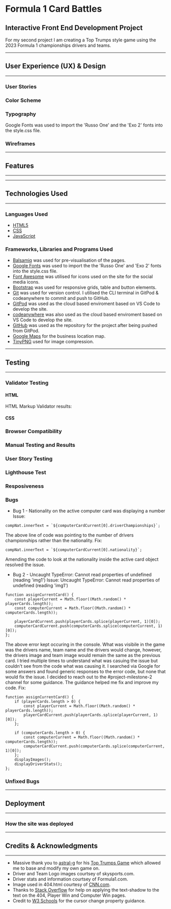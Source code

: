 # Formula 1 Card Battles
## Interactive Front End Development Project

For my second project I am creating a Top Trumps style game using the 2023 Formula 1 championships drivers and teams.

---
## User Experience (UX) & Design
---
### User Stories

### Color Scheme

### Typography
Google Fonts was used to import the 'Russo One' and the 'Exo 2' fonts into the style.css file.

### Wireframes

---
## Features
---

---
## Technologies Used
---
### Languages Used
- [HTML5](https://en.wikipedia.org/wiki/HTML5)
- [CSS](https://en.wikipedia.org/wiki/Cascading_Style_Sheets)
- [JavaScript](https://en.wikipedia.org/wiki/JavaScript)

### Frameworks, Libraries and Programs Used
- [Balsamiq](https://balsamiq.com/) was used for pre-visualisation of the pages.
- [Google Fonts](https://fonts.google.com/) was used to import the the 'Russo One' and 'Exo 2' fonts into the style.css file.
- [Font Awesome](https://fontawesome.com/) was utilised for icons used on the site for the social media icons.
- [Bootstrap](https://getbootstrap.com/docs/4.3/getting-started/introduction/) was used for responsive grids, table and button elements.
- [Git](https://git-scm.com/) was used for version control. I utilised the CLI terminal in GitPod & codeanywhere to commit and push to GitHub.
- [GitPod](https://gitpod.io) was used as the cloud based enviroment based on VS Code to develop the site.
- [codeanywhere](https://www.codeanywhere.com) was also used as the cloud based enviroment based on VS Code to develop the site.
- [GitHub](https://github.com/) was used as the repository for the project after being pushed from GitPod.
- [Google Maps](https://www.google.com/maps) for the business location map.
- [TinyPNG](https://tinypng.com/) used for image compression.

---
## Testing
---
### Validator Testing
#### HTML
HTML Markup Validator results:

#### CSS

### Browser Compatibility

### Manual Testing and Results

### User Story Testing

### Lighthouse Test

### Resposiveness

### Bugs
- Bug 1 - Nationality on the active computer card was displaying a number
Issue: 
```
compNat.innerText = `${computerCardCurrent[0].driverChampionships}`;
```
The above line of code was pointing to the number of drivers championships rather than the nationality.
Fix:
```
compNat.innerText = `${computerCardCurrent[0].nationality}`;
```
Amending the code to look at the nationality inside the active card object resolved the issue.

- Bug 2 - Uncaught TypeError: Cannot read properties of undefined (reading 'img1')
Issue: Uncaught TypeError: Cannot read properties of undefined (reading 'img1')
```
function assignCurrentCard() {
    const playerCurrent = Math.floor((Math.random() * playerCards.length));
    const computerCurrent = Math.floor((Math.random() * computerCards.length));

    playerCardCurrent.push(playerCards.splice(playerCurrent, 1)[0]);
    computerCardCurrent.push(computerCards.splice(computerCurrent, 1)[0]);
};
```
The above error kept occuring in the console. What was visibile in the game was the drivers name, team name and the drivers would change, however, the drivers image and team image would remain the same as the previous card. I tried multiple times to understand what was casuing the issue but couldn't see from the code what was causing it. I searched via Google for some answers and found generic responses to the error code, but none that would fix the issue. I decided to reach out to the #project-milestone-2 channel for some guidance. The guidance helped me fix and improve my code.
Fix:
```
function assignCurrentCard() {
    if (playerCards.length > 0) {
        const playerCurrent = Math.floor((Math.random() * playerCards.length));
        playerCardCurrent.push(playerCards.splice(playerCurrent, 1)[0]);
    };

    if (computerCards.length > 0) {
        const computerCurrent = Math.floor((Math.random() * computerCards.length));
        computerCardCurrent.push(computerCards.splice(computerCurrent, 1)[0]);
    };
    displayImages();
    displayDriverStats();
};
```
### Unfixed Bugs

---
## Deployment
---
### How the site was deployed

---
## Credits & Acknowledgments
---
- Massive thank you to [astral-g](https://github.com/astral-g) for his [Top Trumps Game](https://github.com/astral-g/Top-Trumps-Game) which allowed me to base and modify my own game on.
- Driver and Team Logo images courtsey of skysports.com.
- Driver stats and information courtsey of Formula1.com.
- Image used in 404.html courtesy of [CNN.com](https://edition.cnn.com/2018/08/30/motorsport/formula-one-crashes-defined-sport-halo-spt-intl/index.html).
- Thanks to [Stack Overflow](https://stackoverflow.com/questions/4919076/outline-effect-to-text) for help on applying the text-shadow to the text on the 404, Player Win and Computer Win pages.
- Credit to [W3 Schools](https://www.w3schools.com/jsref/prop_style_cursor.asp) for the cursor change property guidance.